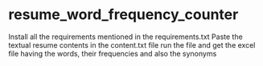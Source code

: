 # resume_word_frequency_counter
Install all the requirements mentioned in the requirements.txt
Paste the textual resume contents in the content.txt file
run the file and get the excel file having the words, their frequencies and also the synonyms
